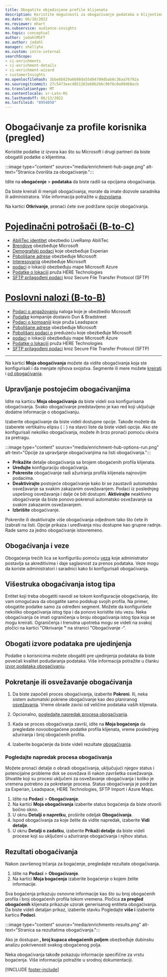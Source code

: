 ```yaml
---
title: Obogatite objedinjene profile klijenata
description: Koristite mogućnosti za obogaćivanje podataka o klijentima.
ms.date: 06/10/2022
ms.reviewer: mhart
ms.subservice: audience-insights
ms.topic: conceptual
author: jodahlMSFT
ms.author: jodahl
manager: shellyha
ms.custom: intro-internal
searchScope:
- ci-enrichments
- ci-enrichment-details
- ci-enrichment-wizard
- customerInsights
ms.openlocfilehash: 3bbe8b829a6698da55d84709dbab6c36aa76792a
ms.sourcegitcommit: 27c5473eecd851263e60b2b6c96f6c0a99d68acb
ms.translationtype: MT
ms.contentlocale: sr-Latn-RS
ms.lasthandoff: 06/13/2022
ms.locfileid: "8954058"
---
```

# <a name="enrichment-for-customer-profiles-preview"></a>Obogaćivanje za profile korisnika (pregled)

Koristite podatke iz izvora kao što su Microsoft i drugi partneri da biste obogatili podatke o klijentima.

:::image type="content" source="media/enrichment-hub-page.png" alt-text="Stranica čvorišta za obogaćivanje.":::

Idite na **obogaćenje** > **podataka** da biste radili sa opcijama obogaćivanja.  

Da biste kreirali ili menjali obogaćivanja, morate da imate dozvole saradnika ili administratora. Više informacija potražite u [dozvolama](permissions.md).

Na kartici **Otkrivanje**, pronaći ćete sve podržane opcije obogaćivanja.

# <a name="individual-consumers-b-to-c"></a>[Pojedinačni potrošači (B-to-C)](#tab/b2c)

- [AbiliTec identitet](enrichment-liveramp.md) obezbedio LiveRamp AbiliTec
- [Brendove](enrichment-microsoft.md) obezbeđuje Microsoft
- [Demografski podaci](enrichment-experian.md) koje obezbeđuje Experian
- [Poboljšane adrese](enrichment-enhanced-addresses.md) obezbeđuje Microsoft
- [Interesovanja](enrichment-microsoft.md) obezbeđuje Microsoft
- [podaci](enrichment-azure-maps.md) o lokaciji obezbeđuju mape Microsoft Azure
- [Podatke o lokaciji](enrichment-here.md) pruža HERE Technologies
- [SFTP prilagođeni podaci](enrichment-SFTP-custom-import.md) kroz Secure File Transfer Protocol (SFTP)

# <a name="business-accounts-b-to-b"></a>[Poslovni nalozi (B-to-B)](#tab/b2b)

- [Podaci o angažovanju](enrichment-office.md) naloga koje je obezbedio Microsoft
- [Podatke](enrichment-dnb.md) kompanije dostavio Dun & Bradstreet
- [Podaci o kompaniji](enrichment-leadspace.md) koje pruža Leadspace
- [Poboljšane adrese](enrichment-enhanced-addresses.md) obezbeđuje Microsoft
- [Poboljšani podaci o](enrichment-enhanced-company-data.md) preduzeću koje obezbeđuje Microsoft
- [podaci](enrichment-azure-maps.md) o lokaciji obezbeđuju mape Microsoft Azure
- [Podatke o lokaciji](enrichment-here.md) pruža HERE Technologies
- [SFTP prilagođeni podaci](enrichment-SFTP-custom-import.md) kroz Secure File Transfer Protocol (SFTP)

---

Na kartici **Moja obogaćivanja** možete da vidite obogaćivanja koja ste konfigurisali i da menjate njihova svojstva. Segmente ili mere možete [kreirati](segments.md) i [od obogaćivanja](measures.md).

## <a name="manage-existing-enrichments"></a>Upravljanje postojećim obogaćivanjima

Idite na karticu **Moja obogaćivanja** da biste videli sva konfigurisana obogaćivanja. Svako obogaćivanje predstavljeno je kao red koji uključuje dodatne informacije o obogaćivanju.

Izaberite obogaćivanje da biste videli dostupne opcije. Takođe možete da izaberete vertikalnu elipsu (&vellip;) na stavci liste da biste videli opcije. Ako ste konfigurisali nekoliko obogaćivanja, možete ih brzo pronaći pomoću okvira za pretragu.

:::image type="content" source="media/enrichment-hub-options-run.png" alt-text="Opcije za upravljanje obogaćivanjima na listi obogaćivanja.":::

- **Prikažite** detalje obogaćivanja sa brojem obogaćenih profila klijenata.
- **Uređujte** konfiguraciju obogaćivanja.
- **Pokrenite** obogaćivanje radi ažuriranja profila klijenata najnovijim podacima.
- **Deaktivirajte** postojeće obogaćivanje kako bi se zaustavili automatsko osvežavanje sa svakim zakazanim osvežavanjem. Podaci iz poslednjeg uspešnog osvežavanja i dalje će biti dostupni. **Aktivirajte** neaktivno obogaćivanje da biste ponovo pokrenuli automatsko osvežavanje sa svakim zakazanim osvežavanjem.
- **Izbrišite** obogaćivanje.

Pokrenite ili deaktivirajte više obogaćivanja odjednom tako što ćete ih izabrati na listi. Opcije prikaza i uređivanja nisu dostupne kao grupne radnje. Rade samo za jedno obogaćivanje istovremeno.

## <a name="enrichments-and-connections"></a>Obogaćivanja i veze

Obogaćenja trećih lica se konfigurišu pomoću [veza](connections.md) koje administrator postavlja sa akreditivima i daje saglasnost za prenos podataka. Veze mogu da koriste administratori i saradnici kako bi konfigurisali obogaćivanja.  

## <a name="multiple-enrichments-of-the-same-type"></a>Višestruka obogaćivanja istog tipa

Entitet koji treba obogatiti navodi se tokom konfiguracije obogaćivanja, što vam omogućava da obogatite samo podskup svojih profila. Na primer, obogatite podatke samo za određeni segment. Možete da konfigurišete nekoliko obogaćivanja istog tipa i da ponovo koristite istu vezu. Neka obogaćivanja će imati ograničenja u broju obogaćivanja istog tipa koja se mogu kreirati. Ograničenja i trenutna upotreba mogu se videti na svakoj pločici na kartici "Otkrivanje **"** na stranici "Obogaćivanje **·**".

## <a name="enrich-data-sources-before-unification"></a>Obogati izvore podataka pre ujedinjenja

Podatke o korisnicima možete obogatiti pre ujedinjenja podataka da biste povećali kvalitet podudaranja podataka. Više informacija potražite u članku [izvor podataka obogaćivanju](data-sources-enrichment.md).

## <a name="run-or-refresh-enrichments"></a>Pokretanje ili osvežavanje obogaćivanja

1. Da biste započeli proces obogaćivanja, izaberite **Pokreni**. Ili, neka sistem automatski pokrene obogaćivanje kao deo planiranog [osvežavanja](system.md#schedule-tab). Vreme obrade zavisi od veličine podataka vaših klijenata.

1. Opcionalno, [pogledajte napredak procesa obogaćivanja](#see-the-progress-of-the-enrichment-process).

1. Kada se proces obogaćivanja završi, idite na **Moja bogaćenja** da pregledate novoobogaćene podatke profila klijenata, vreme poslednjeg ažuriranja i broj obogaćenih profila.

1. Izaberite bogaćenje da biste videli rezultate [obogaćivanja](#enrichment-results).

### <a name="see-the-progress-of-the-enrichment-process"></a>Pogledajte napredak procesa obogaćivanja

Možete pronaći detalje o obradi obogaćivanja, uključujući njegov status i potencijalne probleme dok se osvežava ili nakon završetka osvežavanja. Shvatite koji su procesi uključeni za osvežavanje obogaćivanja i koliko je vremena potrebno za pokretanje procesa. Status obogaćivanja je podržan za Experian, Leadspace, HERE Technologies, SFTP Import i Azure Maps.

1. Idite na **Podaci** > **Obogaćivanje**.
1. Na kartici **Moja obogaćivanja** izaberite status bogaćenja da biste otvorili bočno okno.
1. U oknu **Detalji o napretku**, proširite odeljak **Obogaćivanja**.
1. Ispod obogaćivanja za koje želite da vidite napredak, izaberite **Vidi detalje**.
1. U oknu **Detalji o zadatku**, izaberite **Prikaži detalje** da biste videli procese koji su uključeni u ažuriranje obogaćivanja i njihov status.

## <a name="enrichment-results"></a>Rezultati obogaćivanja

Nakon završenog trčanja za bogaćenje, pregledajte rezultate obogaćivanja.

1. Idite na **Podaci** > **Obogaćivanje**.
1. Na kartici **Moja bogaćenja** izaberite bogaćenje o kojem želite informacije.

Sva bogaćenja prikazuju osnovne informacije kao što su broj obogaćenih profila i broj obogaćenih profila tokom vremena. Pločica **za pregled obogaćenih** klijenata prikazuje uzorak generisanog entiteta obogaćivanja. Da biste videli detaljan prikaz, izaberite stavku Pogledajte **više i** izaberite karticu **Podaci**.

:::image type="content" source="media/enrichments-results.png" alt-text="Stranica sa rezultatima obogaćivanja.":::

Ako je dostupan **, broj kupaca obogaćenih poljem** obezbeđuje dubinsku analizu pokrivenosti svakog obogaćenog polja.

Neka obogaćivanja takođe pokazuju informacije specifične za vrstu bogaćenja. Više informacija potražite u srodnoj dokumentaciji.

[!INCLUDE [footer-include](includes/footer-banner.md)]
